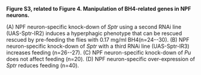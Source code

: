 **Figure S3, related to Figure 4. Manipulation of BH4-related genes in NPF neurons.**

(A) NPF neuron-specific knock-down of *Sptr* using a second RNAi line (UAS-Sptr-IR2) induces a hyperphagic phenotype that can be rescued rescued by pre-feeding the flies with 0.17 mg/ml BH4(n=24--30).
(B) NPF neuron-specific knock-down of *Sptr* with a third RNAi line (UAS-Sptr-IR3) increases feeding (n=26--27).
(C) NPF neuron-specific knock-down of *Pu* does not affect feeding (n=20).
(D) NPF neuron-specific over-expression of *Sptr* reduces feeding (n=40).

